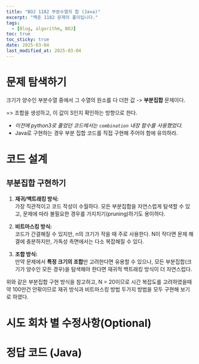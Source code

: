 ```yaml
---
title: "BOJ 1182 부분수열의 합 (Java)"
excerpt: "백준 1182 문제의 풀이입니다."
tags: 
  - [Blog, algorithm, BOJ]
toc: true
toc_sticky: true
date: 2025-03-04
last_modified_at: 2025-03-04
---
```


# 문제 탐색하기

크기가 양수인 부분수열 중에서 그 수열의 원소를 다 더한 값 -> **부분집합** 문제이다.

=> 조합을 생성하고, 이 값이 S인지 확인하는 방향으로 한다.

- *이전에 python3로 풀었던 코드에서는 `combination` 내장 함수를 사용했었다.* 
- Java로 구현하는 경우 부분 집합 코드를 직접 구현해 주어야 함에 유의하라.

# 코드 설계

## 부분집합 구현하기

1. **재귀/백트래킹 방식:**  
    가장 직관적이고 코드 작성이 수월하다. 
    모든 부분집합을 자연스럽게 탐색할 수 있고, 문제에 따라 불필요한 경우를 가지치기(pruning)하기도 용이하다.
    
2. **비트마스킹 방식:**  
    코드가 간결해질 수 있지만, n의 크기가 작을 때 주로 사용한다. 
    N이 작다면 문제 해결에 충분하지만, 가독성 측면에서는 다소 복잡해질 수 있다.
    
3. **조합 방식:**  
    만약 문제에서 **특정 크기의 조합**만 고려한다면 유용할 수 있으나, 모든 부분집합(크기가 양수인 모든 경우)을 탐색해야 한다면 재귀적 백트래킹 방식이 더 자연스럽다.

위와 같은 부분집합 구현 방식을 참고하고, 
N = 20이므로 시간 복잡도를 고려하였을때 약 100만건 안팎이므로 재귀 방식과 비트마스킹 방법 두가지 방법을 모두 구현해 보기로 하였다.

# 시도 회차 별 수정사항(Optional)


# 정답 코드 (Java)

```java

```

